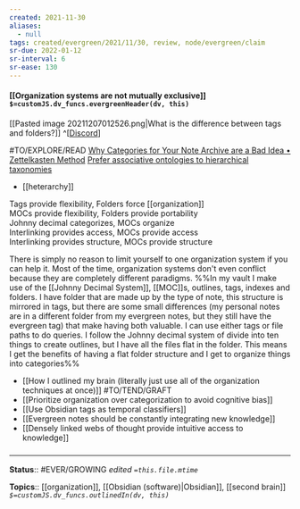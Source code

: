 ```yaml
---
created: 2021-11-30 
aliases:
  - null
tags: created/evergreen/2021/11/30, review, node/evergreen/claim
sr-due: 2022-01-12
sr-interval: 6
sr-ease: 130
---
```


#### [[Organization systems are not mutually exclusive]] `$=customJS.dv_funcs.evergreenHeader(dv, this)`

[[Pasted image 20211207012526.png|What is the difference between tags and folders?]]
^[[Discord](https://discord.com/channels/686053708261228577/744933215063638183/916205731609473034)]

#TO/EXPLORE/READ [Why Categories for Your Note Archive are a Bad Idea • Zettelkasten Method](https://zettelkasten.de/posts/no-categories/)
[Prefer associative ontologies to hierarchical taxonomies](https://notes.andymatuschak.org/z29hLZHiVt7W2uss2uMpSZquAX5T6vaeSF6Cy)
- [[heterarchy]]

Tags provide flexibility, Folders force [[organization]]  
MOCs provide flexibility, Folders provide portability  
Johnny decimal categorizes, MOCs organize  
Interlinking provides access, MOCs provide access  
Interlinking provides structure, MOCs provide structure  

There is simply no reason to limit yourself to one organization system if you can help it. Most of the time, organization systems don't even conflict because they are completely different paradigms. 
%%In my vault I make use of the [[Johnny Decimal System]], [[MOC]]s, outlines, tags, indexes and folders. I have folder that are made up by the type of note, this structure is mirrored in tags, but there are some small differences (my personal notes are in a different folder from my evergreen notes, but they still have the evergreen tag) that make having both valuable. I can use either tags or file paths to do queries. I follow the Johnny decimal system of divide into ten things to create outlines, but I have all the files flat in the folder. This means I get the benefits of having a flat folder structure and I get to organize things into categories%%

- [[How I outlined my brain (literally just use all of the organization techniques at once)]] #TO/TEND/GRAFT 
- [[Prioritize organization over categorization to avoid cognitive bias]]
- [[Use Obsidian tags as temporal classifiers]]
- [[Evergreen notes should be constantly integrating new knowledge]]
- [[Densely linked webs of thought provide intuitive access to knowledge]]
 
 

### <hr class="footnote"/>

**Status**:: #EVER/GROWING 
*edited `=this.file.mtime`*

**Topics**:: [[organization]], [[Obsidian (software)|Obsidian]], [[second brain]]
*`$=customJS.dv_funcs.outlinedIn(dv, this)`*
